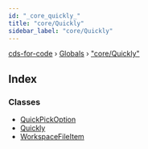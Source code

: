 ```yaml
---
id: "_core_quickly_"
title: "core/Quickly"
sidebar_label: "core/Quickly"
---
```


[cds-for-code](../index.md) › [Globals](../globals.md) › ["core/Quickly"](_core_quickly_.md)

## Index

### Classes

* [QuickPickOption](../classes/_core_quickly_.quickpickoption.md)
* [Quickly](../classes/_core_quickly_.quickly.md)
* [WorkspaceFileItem](../classes/_core_quickly_.workspacefileitem.md)
